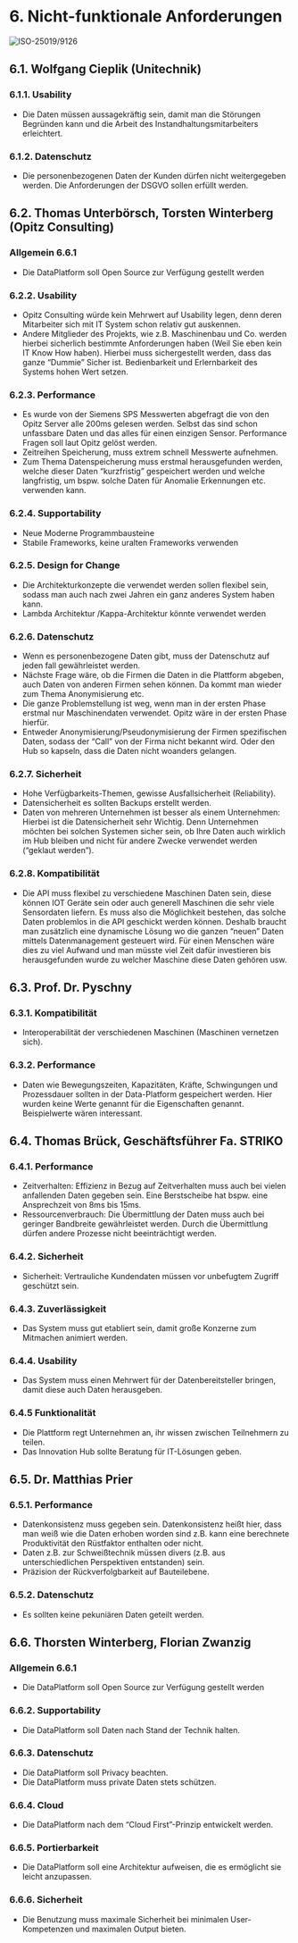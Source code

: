 # 6. Nicht-funktionale Anforderungen

![ISO-25019/9126](https://github.com/pschm/am-lastenheft-ss20/blob/master/lastenheft/img/quality_iso-25010-9126.jpg?raw=true) 


## 6.1. Wolfgang Cieplik (Unitechnik)

### 6.1.1. Usability

* Die Daten müssen aussagekräftig sein, damit man die Störungen Begründen kann und die Arbeit des Instandhaltungsmitarbeiters erleichtert.

### 6.1.2. Datenschutz

* Die personenbezogenen Daten der Kunden dürfen nicht weitergegeben werden. Die Anforderungen der DSGVO sollen erfüllt werden.

## 6.2. Thomas Unterbörsch, Torsten Winterberg (Opitz Consulting)

### Allgemein 6.6.1
* Die DataPlatform soll Open Source zur Verfügung gestellt werden

### 6.2.2. Usability

* Opitz Consulting würde kein Mehrwert auf Usability legen, denn deren Mitarbeiter sich mit IT System schon relativ gut auskennen.
* Andere Mitglieder des Projekts, wie z.B. Maschinenbau und Co. werden hierbei sicherlich bestimmte Anforderungen haben (Weil Sie eben kein IT Know How haben). Hierbei muss sichergestellt werden, dass das ganze “Dummie” Sicher ist. Bedienbarkeit und Erlernbarkeit des Systems hohen Wert setzen.

### 6.2.3. Performance

* Es wurde von der Siemens SPS Messwerten abgefragt die von den Opitz Server alle 200ms gelesen werden. Selbst das sind schon unfassbare Daten und das alles für einen einzigen Sensor. Performance Fragen soll laut Opitz gelöst werden.
* Zeitreihen Speicherung, muss extrem schnell Messwerte aufnehmen.
* Zum Thema Datenspeicherung muss erstmal herausgefunden werden, welche dieser Daten “kurzfristig” gespeichert werden und welche langfristig, um bspw. solche Daten für Anomalie Erkennungen etc. verwenden kann.

### 6.2.4. Supportability
* Neue Moderne Programmbausteine 
* Stabile Frameworks, keine uralten Frameworks verwenden

### 6.2.5. Design for Change
* Die Architekturkonzepte die verwendet werden sollen flexibel sein, sodass man auch nach zwei Jahren ein ganz anderes System haben kann.
* Lambda Architektur /Kappa-Architektur könnte verwendet werden

### 6.2.6. Datenschutz
* Wenn es personenbezogene Daten gibt, muss der Datenschutz auf jeden fall gewährleistet werden.
* Nächste Frage wäre, ob die Firmen die Daten in die Plattform abgeben, auch Daten von anderen Firmen sehen können. Da kommt man wieder zum Thema Anonymisierung etc.
* Die ganze Problemstellung ist weg, wenn man in der ersten Phase erstmal nur Maschinendaten verwendet. Opitz wäre in der ersten Phase hierfür.
* Entweder Anonymisierung/Pseudonymisierung der Firmen spezifischen Daten, sodass der “Call” von der Firma nicht bekannt wird. Oder den Hub so kapseln, dass die Daten nicht woanders gelangen.

### 6.2.7. Sicherheit
* Hohe Verfügbarkeits-Themen, gewisse Ausfallsicherheit (Reliability).
* Datensicherheit es sollten Backups erstellt werden.
* Daten von mehreren Unternehmen ist besser als einem Unternehmen: Hierbei ist die Datensicherheit sehr Wichtig. Denn Unternehmen möchten bei solchen Systemen sicher sein, ob Ihre Daten auch wirklich im Hub bleiben und nicht für andere Zwecke verwendet werden (“geklaut werden”).

### 6.2.8. Kompatibilität 
* Die API muss flexibel zu verschiedene Maschinen Daten sein, diese können IOT Geräte sein oder auch generell Maschinen die sehr viele Sensordaten liefern. Es muss also die Möglichkeit bestehen, das solche Daten problemlos in die API geschickt werden können. Deshalb braucht man zusätzlich eine dynamische Lösung wo die ganzen “neuen” Daten mittels Datenmanagement gesteuert wird. Für einen Menschen wäre dies zu viel Aufwand und man müsste viel Zeit dafür investieren bis herausgefunden wurde zu welcher Maschine diese Daten gehören usw.

## 6.3. Prof. Dr. Pyschny

### 6.3.1. Kompatibilität

* Interoperabilität der verschiedenen Maschinen (Maschinen vernetzen sich).

### 6.3.2. Performance
* Daten wie Bewegungszeiten, Kapazitäten, Kräfte, Schwingungen und Prozessdauer sollten in der Data-Platform gespeichert werden. Hier wurden keine Werte genannt für die Eigenschaften genannt. Beispielwerte wären interessant.


## 6.4. Thomas Brück, Geschäftsführer Fa. STRIKO

### 6.4.1. Performance 
* Zeitverhalten: Effizienz in Bezug auf Zeitverhalten muss auch bei vielen anfallenden Daten gegeben sein. Eine Berstscheibe hat bspw. eine Ansprechzeit von 8ms bis 15ms. 
* Ressourcenverbrauch: Die Übermittlung der Daten muss auch bei geringer Bandbreite gewährleistet werden. Durch die Übermittlung dürfen andere Prozesse nicht beeinträchtigt werden.

### 6.4.2. Sicherheit
* Sicherheit: Vertrauliche Kundendaten müssen vor unbefugtem Zugriff geschützt sein.

### 6.4.3. Zuverlässigkeit 
* Das System muss gut etabliert sein, damit große Konzerne zum Mitmachen animiert werden.

### 6.4.4. Usability
* Das System muss einen Mehrwert für der Datenbereitsteller bringen, damit diese auch Daten herausgeben.

### 6.4.5 Funktionalität 
* Die Plattform regt Unternehmen an, ihr wissen zwischen Teilnehmern zu teilen.
* Das Innovation Hub sollte Beratung für IT-Lösungen geben.

## 6.5. Dr. Matthias Prier

### 6.5.1. Performance
* Datenkonsistenz muss gegeben sein. Datenkonsistenz heißt hier, dass man weiß wie die Daten erhoben worden sind z.B. kann eine berechnete Produktivität den Rüstfaktor enthalten oder nicht.
* Daten z.B. zur Schweißtechnik müssen divers (z.B. aus unterschiedlichen Perspektiven entstanden) sein.
* Präzision der Rückverfolgbarkeit auf Bauteilebene.

### 6.5.2. Datenschutz
* Es sollten keine pekuniären Daten geteilt werden.

## 6.6. Thorsten Winterberg, Florian Zwanzig

### Allgemein 6.6.1
* Die DataPlatform soll Open Source zur Verfügung gestellt werden

### 6.6.2. Supportability
* Die DataPlatform soll Daten nach Stand der Technik halten.

### 6.6.3. Datenschutz
* Die DataPlatform soll Privacy beachten.
* Die DataPlatform muss private Daten stets schützen.

### 6.6.4. Cloud
* Die DataPlatform nach dem “Cloud First”-Prinzip entwickelt werden.

### 6.6.5. Portierbarkeit 
* Die DataPlatform soll eine Architektur aufweisen, die es ermöglicht sie leicht anzupassen.

### 6.6.6. Sicherheit
* Die Benutzung muss maximale Sicherheit bei minimalen User-Kompetenzen und maximalen Output bieten.
